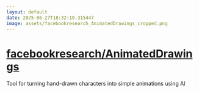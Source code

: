 ```yaml
---
layout: default
date: 2025-06-27T18:32:19.315447
image: assets/facebookresearch_AnimatedDrawings_cropped.png
---
```


# [facebookresearch/AnimatedDrawings](https://github.com/facebookresearch/AnimatedDrawings)

Tool for turning hand-drawn characters into simple animations using AI
